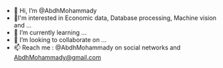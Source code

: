 - 👋 Hi, I’m @AbdhMohammady
- 👀I'm interested in Economic data, Database processing, Machine vision and ...
- 🌱 I’m currently learning ...
- 💞️ I’m looking to collaborate on ...
- 📫 Reach me : @AbdhMohammady on social networks and AbdhMohammady@gmail.com

<!---
AbdhMohammady/AbdhMohammady is a ✨ special ✨ repository because its `README.md` (this file) appears on your GitHub profile.
You can click the Preview link to take a look at your changes.
--->

